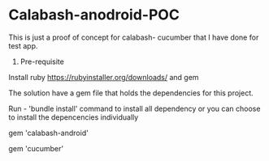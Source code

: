 # Calabash-anodroid-POC
This is just a proof of concept for calabash- cucumber that I have done for test app.

1. Pre-requisite 

 Install ruby https://rubyinstaller.org/downloads/ and gem

The solution have a gem file that holds the dependencies for this project.

Run - 'bundle install' command to install all dependency or you can choose to install the depencencies individually 

gem 'calabash-android'

gem 'cucumber'

